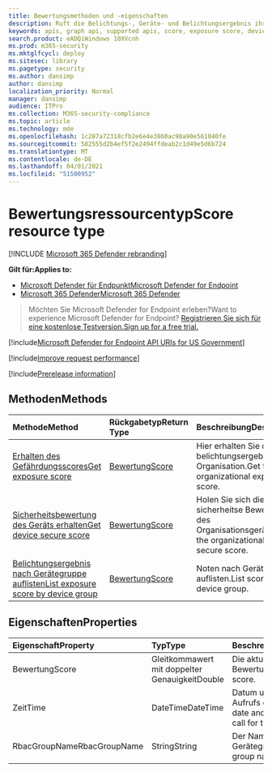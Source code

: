 ```yaml
---
title: Bewertungsmethoden und -eigenschaften
description: Ruft die Belichtungs-, Geräte- und Belichtungsergebnis ihrer Organisation nach Gerätegruppe ab.
keywords: apis, graph api, supported apis, score, exposure score, device secure score, exposure score by device group
search.product: eADQiWindows 10XVcnh
ms.prod: m365-security
ms.mktglfcycl: deploy
ms.sitesec: library
ms.pagetype: security
ms.author: dansimp
author: dansimp
localization_priority: Normal
manager: dansimp
audience: ITPro
ms.collection: M365-security-compliance
ms.topic: article
ms.technology: mde
ms.openlocfilehash: 1c287a72318cfb2e6e4e3860ac90a90e561040fe
ms.sourcegitcommit: 582555d2b4ef5f2e2494ffdeab2c1d49e5d6b724
ms.translationtype: MT
ms.contentlocale: de-DE
ms.lasthandoff: 04/01/2021
ms.locfileid: "51500952"
---
```

# <a name="score-resource-type"></a><span data-ttu-id="b279d-104">Bewertungsressourcentyp</span><span class="sxs-lookup"><span data-stu-id="b279d-104">Score resource type</span></span>

[!INCLUDE [Microsoft 365 Defender rebranding](../../includes/microsoft-defender.md)]


<span data-ttu-id="b279d-105">**Gilt für:**</span><span class="sxs-lookup"><span data-stu-id="b279d-105">**Applies to:**</span></span>
- [<span data-ttu-id="b279d-106">Microsoft Defender für Endpunkt</span><span class="sxs-lookup"><span data-stu-id="b279d-106">Microsoft Defender for Endpoint</span></span>](https://go.microsoft.com/fwlink/?linkid=2154037)
- [<span data-ttu-id="b279d-107">Microsoft 365 Defender</span><span class="sxs-lookup"><span data-stu-id="b279d-107">Microsoft 365 Defender</span></span>](https://go.microsoft.com/fwlink/?linkid=2118804)

> <span data-ttu-id="b279d-108">Möchten Sie Microsoft Defender for Endpoint erleben?</span><span class="sxs-lookup"><span data-stu-id="b279d-108">Want to experience Microsoft Defender for Endpoint?</span></span> [<span data-ttu-id="b279d-109">Registrieren Sie sich für eine kostenlose Testversion.</span><span class="sxs-lookup"><span data-stu-id="b279d-109">Sign up for a free trial.</span></span>](https://www.microsoft.com/microsoft-365/windows/microsoft-defender-atp?ocid=docs-wdatp-exposedapis-abovefoldlink) 

[!include[Microsoft Defender for Endpoint API URIs for US Government](../../includes/microsoft-defender-api-usgov.md)]

[!include[Improve request performance](../../includes/improve-request-performance.md)]


[!include[Prerelease information](../../includes/prerelease.md)]

## <a name="methods"></a><span data-ttu-id="b279d-110">Methoden</span><span class="sxs-lookup"><span data-stu-id="b279d-110">Methods</span></span>

<span data-ttu-id="b279d-111">Methode</span><span class="sxs-lookup"><span data-stu-id="b279d-111">Method</span></span> |<span data-ttu-id="b279d-112">Rückgabetyp</span><span class="sxs-lookup"><span data-stu-id="b279d-112">Return Type</span></span> |<span data-ttu-id="b279d-113">Beschreibung</span><span class="sxs-lookup"><span data-stu-id="b279d-113">Description</span></span>
:---|:---|:---
[<span data-ttu-id="b279d-114">Erhalten des Gefährdungsscores</span><span class="sxs-lookup"><span data-stu-id="b279d-114">Get exposure score</span></span>](get-exposure-score.md) | [<span data-ttu-id="b279d-115">Bewertung</span><span class="sxs-lookup"><span data-stu-id="b279d-115">Score</span></span>](score.md) | <span data-ttu-id="b279d-116">Hier erhalten Sie die belichtungsergebnis der Organisation.</span><span class="sxs-lookup"><span data-stu-id="b279d-116">Get the organizational exposure score.</span></span>
[<span data-ttu-id="b279d-117">Sicherheitsbewertung des Geräts erhalten</span><span class="sxs-lookup"><span data-stu-id="b279d-117">Get device secure score</span></span>](get-device-secure-score.md) | [<span data-ttu-id="b279d-118">Bewertung</span><span class="sxs-lookup"><span data-stu-id="b279d-118">Score</span></span>](score.md) | <span data-ttu-id="b279d-119">Holen Sie sich die sicherheitse Bewertung des Organisationsgeräts.</span><span class="sxs-lookup"><span data-stu-id="b279d-119">Get the organizational device secure score.</span></span>
[<span data-ttu-id="b279d-120">Belichtungsergebnis nach Gerätegruppe auflisten</span><span class="sxs-lookup"><span data-stu-id="b279d-120">List exposure score by device group</span></span>](get-machine-group-exposure-score.md)| [<span data-ttu-id="b279d-121">Bewertung</span><span class="sxs-lookup"><span data-stu-id="b279d-121">Score</span></span>](score.md) | <span data-ttu-id="b279d-122">Noten nach Gerätegruppe auflisten.</span><span class="sxs-lookup"><span data-stu-id="b279d-122">List scores by device group.</span></span>

## <a name="properties"></a><span data-ttu-id="b279d-123">Eigenschaften</span><span class="sxs-lookup"><span data-stu-id="b279d-123">Properties</span></span>

<span data-ttu-id="b279d-124">Eigenschaft</span><span class="sxs-lookup"><span data-stu-id="b279d-124">Property</span></span> |  <span data-ttu-id="b279d-125">Typ</span><span class="sxs-lookup"><span data-stu-id="b279d-125">Type</span></span>    |   <span data-ttu-id="b279d-126">Beschreibung</span><span class="sxs-lookup"><span data-stu-id="b279d-126">Description</span></span>
:---|:---|:---
<span data-ttu-id="b279d-127">Bewertung</span><span class="sxs-lookup"><span data-stu-id="b279d-127">Score</span></span> | <span data-ttu-id="b279d-128">Gleitkommawert mit doppelter Genauigkeit</span><span class="sxs-lookup"><span data-stu-id="b279d-128">Double</span></span> | <span data-ttu-id="b279d-129">Die aktuelle Bewertung.</span><span class="sxs-lookup"><span data-stu-id="b279d-129">The current score.</span></span>
<span data-ttu-id="b279d-130">Zeit</span><span class="sxs-lookup"><span data-stu-id="b279d-130">Time</span></span> | <span data-ttu-id="b279d-131">DateTime</span><span class="sxs-lookup"><span data-stu-id="b279d-131">DateTime</span></span> | <span data-ttu-id="b279d-132">Datum und Uhrzeit des Aufrufs dieser API.</span><span class="sxs-lookup"><span data-stu-id="b279d-132">The date and time in which the call for this API was made.</span></span>
<span data-ttu-id="b279d-133">RbacGroupName</span><span class="sxs-lookup"><span data-stu-id="b279d-133">RbacGroupName</span></span> | <span data-ttu-id="b279d-134">String</span><span class="sxs-lookup"><span data-stu-id="b279d-134">String</span></span> | <span data-ttu-id="b279d-135">Der Name der Gerätegruppe.</span><span class="sxs-lookup"><span data-stu-id="b279d-135">The device group name.</span></span>
